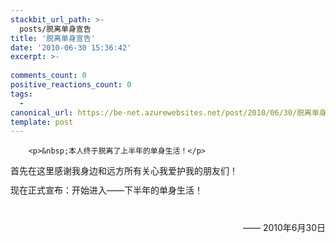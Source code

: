 ```yaml
---
stackbit_url_path: >-
  posts/脱离单身宣告
title: '脱离单身宣告'
date: '2010-06-30 15:36:42'
excerpt: >-
  
comments_count: 0
positive_reactions_count: 0
tags: 
  - 
canonical_url: https://be-net.azurewebsites.net/post/2010/06/30/脱离单身宣告
template: post
---
```


        <p>&nbsp;本人终于脱离了上半年的单身生活！</p>
<p style="margin-top: 0px; margin-right: 0px; margin-bottom: 0.8em; margin-left: 0px; padding-top: 0px; padding-right: 0px; padding-bottom: 0px; padding-left: 0px; ">首先在这里感谢我身边和远方所有关心我爱护我的朋友们！</p>
<p style="margin-top: 0px; margin-right: 0px; margin-bottom: 0.8em; margin-left: 0px; padding-top: 0px; padding-right: 0px; padding-bottom: 0px; padding-left: 0px; ">现在正式宣布：开始进入——下半年的单身生活！</p>
<p style="margin-top: 0px; margin-right: 0px; margin-bottom: 0.8em; margin-left: 0px; padding-top: 0px; padding-right: 0px; padding-bottom: 0px; padding-left: 0px; ">&nbsp;</p>
<p style="margin-top: 0px; margin-right: 0px; margin-bottom: 0.8em; margin-left: 0px; padding-top: 0px; padding-right: 0px; padding-bottom: 0px; padding-left: 0px; text-align: right; ">—— 2010年6月30日</p>
<p>&nbsp;</p>
      